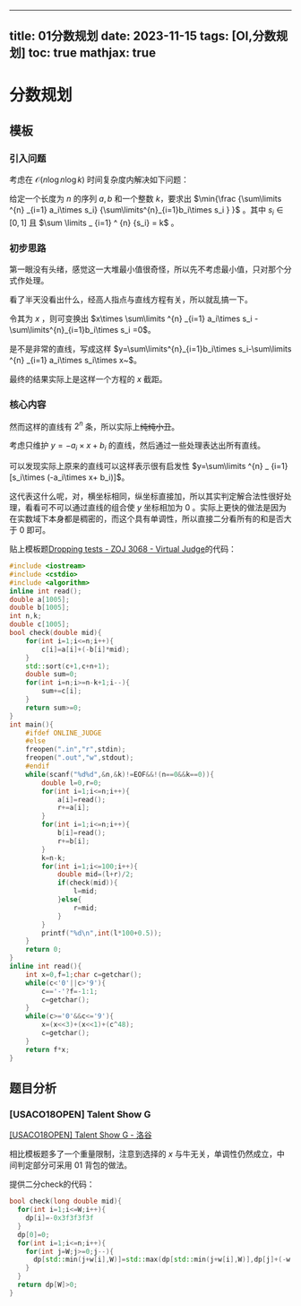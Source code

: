 
---
title: 01分数规划
date: 2023-11-15
tags: [OI,分数规划]
toc: true
mathjax: true
---

# 分数规划

## 模板

### 引入问题

考虑在 $\mathcal O(n \log n  \log k)$ 时间复杂度内解决如下问题：

给定一个长度为 $n$ 的序列 $a,b$ 和一个整数 $k$，要求出 $\min{\frac {\sum\limits ^{n} _{i=1} a_i\times s_i} {\sum\limits^{n}_{i=1}b_i\times s_i } }$ 。其中 $s_i \in [0,1]$ 且 $\sum \limits _ {i=1} ^ {n} {s_i} = k$ 。

### 初步思路

第一眼没有头绪，感觉这一大堆最小值很奇怪，所以先不考虑最小值，只对那个分式作处理。

看了半天没看出什么，经高人指点与直线方程有关，所以就乱搞一下。

令其为 $x$ ，则可变换出 $x\times \sum\limits ^{n} _{i=1} a_i\times s_i -\sum\limits^{n}_{i=1}b_i\times s_i =0$。  

是不是非常的直线，写成这样 $y=\sum\limits^{n}_{i=1}b_i\times s_i-\sum\limits ^{n} _{i=1} a_i\times s_i\times x~$。

最终的结果实际上是这样一个方程的 $x$ 截距。

### 核心内容

然而这样的直线有 $2^n$ 条，所以实际上~~纯纯小丑~~。

考虑只维护 $y=-a_i\times x+b_i$ 的直线，然后通过一些处理表达出所有直线。

可以发现实际上原来的直线可以这样表示很有启发性 $y=\sum\limits ^{n} _ {i=1}[s_i\times (-a_i\times x+ b_i)]$。

这代表这什么呢，对，横坐标相同，纵坐标直接加，所以其实判定解合法性很好处理，看看可不可以通过直线的组合使 $y$ 坐标相加为 $0$ 。实际上更快的做法是因为在实数域下本身都是稠密的，而这个具有单调性，所以直接二分看所有的和是否大于 $0$ 即可。

贴上模板题[Dropping tests - ZOJ 3068 - Virtual Judge](https://vjudge.net/problem/ZOJ-3068)的代码：

```cpp
#include <iostream>
#include <cstdio>
#include <algorithm>
inline int read();
double a[1005];
double b[1005];
int n,k;
double c[1005];
bool check(double mid){
    for(int i=1;i<=n;i++){
        c[i]=a[i]+(-b[i]*mid);
    }
    std::sort(c+1,c+n+1);
    double sum=0;
    for(int i=n;i>=n-k+1;i--){
        sum+=c[i];
    }
    return sum>=0;
}
int main(){
    #ifdef ONLINE_JUDGE
    #else
    freopen(".in","r",stdin);
    freopen(".out","w",stdout);
    #endif
    while(scanf("%d%d",&n,&k)!=EOF&&!(n==0&&k==0)){
        double l=0,r=0;
        for(int i=1;i<=n;i++){
            a[i]=read();
            r+=a[i];
        }
        for(int i=1;i<=n;i++){
            b[i]=read();
            r+=b[i];
        }
        k=n-k;
        for(int i=1;i<=100;i++){
            double mid=(l+r)/2;
            if(check(mid)){
                l=mid;
            }else{
                r=mid;
            }
        }
        printf("%d\n",int(l*100+0.5));
    }
    return 0;
}
inline int read(){
    int x=0,f=1;char c=getchar();
    while(c<'0'||c>'9'){
        c=='-'?f=-1:1;
        c=getchar();
    }
    while(c>='0'&&c<='9'){
        x=(x<<3)+(x<<1)+(c^48);
        c=getchar();
    }
    return f*x;
}
```

## 题目分析

### [USACO18OPEN] Talent Show G

[[USACO18OPEN] Talent Show G - 洛谷](https://www.luogu.com.cn/problem/P4377)

相比模板题多了一个重量限制，注意到选择的 $x$ 与牛无关，单调性仍然成立，中间判定部分可采用 01 背包的做法。

提供二分check的代码：

```cpp
bool check(long double mid){
  for(int i=1;i<=W;i++){
    dp[i]=-0x3f3f3f3f
  }
  dp[0]=0;
  for(int i=1;i<=n;i++){
    for(int j=W;j>=0;j--){
      dp[std::min(j+w[i],W)]=std::max(dp[std::min(j+w[i],W)],dp[j]+(-w[i]*mid+t[i]));
    }   
  }
  return dp[W]>0;
}
```


